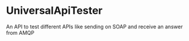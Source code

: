 # UniversalApiTester
An API to test different APIs like sending on SOAP and receive an answer from AMQP
